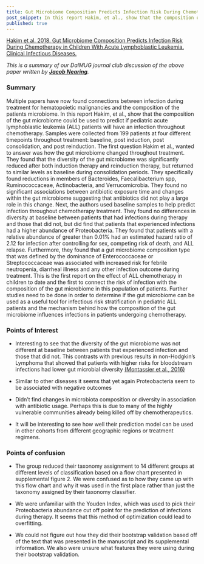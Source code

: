 ```yaml
---
title: Gut Microbiome Composition Predicts Infection Risk During Chemotherapy in Children With Acute Lymphoblastic Leukemia
post_snippet: In this report Hakim, et al., show that the composition of the gut microbiome could be used to predict if pediatric acute lymphoblastic leukemia (ALL) patients will have an infection throughout chemotherapy.
published: true
---
```


[Hakim et al. 2018. Gut Microbiome Composition Predicts Infection Risk During Chemotherapy in Children With Acute Lymphoblastic Leukemia. Clinical Infectious Diseases. ](https://academic.oup.com/cid/article/67/4/541/4922398)

_This is a summary of our DalMUG journal club discussion of the above paper written by [**Jacob Nearing**](https://twitter.com/JTNearing)._

### Summary
Multiple papers have now found connections between infection during treatment for hematopoietic malignancies and the composition of the patients microbiome. In this report Hakim, et al., show that the composition of the gut microbiome could be used to predict if pediatric acute lymphoblastic leukemia (ALL) patients will have an infection throughout chemotherapy. Samples were collected from 199 patients at four different timepoints throughout treatment: baseline, post induction, post consolidation, and post reinduction.
	The first question Hakim et al., wanted to answer was how the gut microbiome changed throughout treatment. They found that the diversity of the gut microbiome was significantly reduced after both induction therapy and reinduction therapy, but returned to similar levels as baseline during consolidation periods. They specifically found reductions in members of Bacteroides, Faecalibacterium spp, Ruminococcaceae, Actinobacteria, and Verrucomicrobia. They found no significant associations between antibiotic exposure time and changes within the gut microbiome suggesting that antibiotics did not play a large role in this change. 
	Next, the authors used baseline samples to help predict infection throughout chemotherapy treatment. They found no differences in diversity at baseline between patients that had infections during therapy and those that did not, but did find that patients that experienced infections had a higher abundance of Proteobacteria. They found that patients with a relative abundance of greater than 0.01% had an estimated hazard ratio of 2.12 for infection after controlling for sex, competing risk of death, and ALL relapse. Furthermore, they found that a gut microbiome composition type that was defined by the dominance of Enterococcaceae or Streptococcaceae was associated with increased risk for febrile neutropenia, diarrheal illness and any other infection outcome during treatment. 
	This is the first report on the effect of ALL chemotherapy in children to date and the first to connect the risk of infection with the composition of the gut microbiome in this population of patients. Further studies need to be done in order to determine if the gut microbiome can be used as a useful tool for infectious risk stratification in pediatric ALL patients and the mechanism behind how the composition of the gut microbiome influences infections in patients undergoing chemotherapy. 

### Points of Interest
* Interesting to see that the diversity of the gut microbiome was not different at baseline between patients that experienced infection and those that did not. This contrasts with previous results in non-Hodgkin’s Lymphoma that showed that patients with higher risks for bloodstream infections had lower gut microbial diversity [(Montassier et al., 2016)](https://genomemedicine.biomedcentral.com/articles/10.1186/s13073-016-0301-4)

* Similar to other diseases it seems that yet again Proteobacteria seem to be associated with negative outcomes

* Didn’t find changes in microbiota composition or diversity in association with antibiotic usage. Perhaps this is due to many of the highly vulnerable communities already being killed off by chemotherapeutics.

* It will be interesting to see how well their prediction model can be used in other cohorts from different geographic regions or treatment regimens.


### Points of confusion

* The group reduced their taxonomy assignment to 14 different groups at different levels of classification based on a flow chart presented in supplemental figure 2. We were confused as to how they came up with this flow chart and why it was used in the first place rather than just the taxonomy assigned by their taxonomy classifier.

* We were unfamiliar with the Youden Index, which was used to pick their Proteobacteria abundance cut off point for the prediction of infections during therapy. It seems that this method of optimization could lead to overfitting. 

* We could not figure out how they did their bootstrap validation based off of the text that was presented in the manuscript and its supplemental information. We also were unsure what features they were using during their bootstrap validation.  

